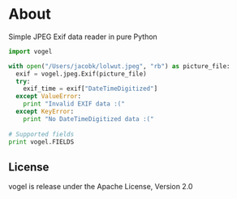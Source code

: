 # About

Simple JPEG Exif data reader in pure Python

```python
import vogel

with open("/Users/jacobk/lolwut.jpeg", "rb") as picture_file:
  exif = vogel.jpeg.Exif(picture_file)
  try:
    exif_time = exif["DateTimeDigitized"]
  except ValueError:
    print "Invalid EXIF data :("
  except KeyError:
    print "No DateTimeDigitized data :("
    
# Supported fields
print vogel.FIELDS
```

## License

vogel is release under the Apache License, Version 2.0
